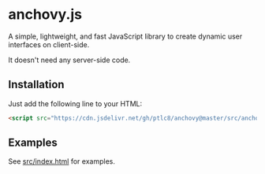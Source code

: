 # anchovy.js

A simple, lightweight, and fast JavaScript library to create dynamic user interfaces on client-side.

It doesn't need any server-side code.


## Installation

Just add the following line to your HTML:

```html
<script src="https://cdn.jsdelivr.net/gh/ptlc8/anchovy@master/src/anchovy.js"></script>
```


## Examples

See [src/index.html](src/index.html) for examples.